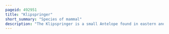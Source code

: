 ```yaml
---
pageid: 492951
title: "Klipspringer"
short_summary: "Species of mammal"
description: "The Klipspringer is a small Antelope found in eastern and southern Africa. The only Member of its Genus and subfamilytribe the Klipspringer was first described in 1783 by the german Zoologist Eberhard August Wilhelm Von Zimmermann. The Klipspringer is a small sturdy Antelope that reaches 4360 Centimeters at the Shoulder and weighs between 8 and 18 Kilograms. The Coat of the Klipspringer yellowish Gray to reddish brown Acts in its rocky Habitat as an efficient Camouflage. Unlike most other antelopes the Klipspringer has a Thick and coarse Coat with hollow Brittle Hairs. The Horns, short and spiky, typically Measure 7. 5–9 cm."
---
```

